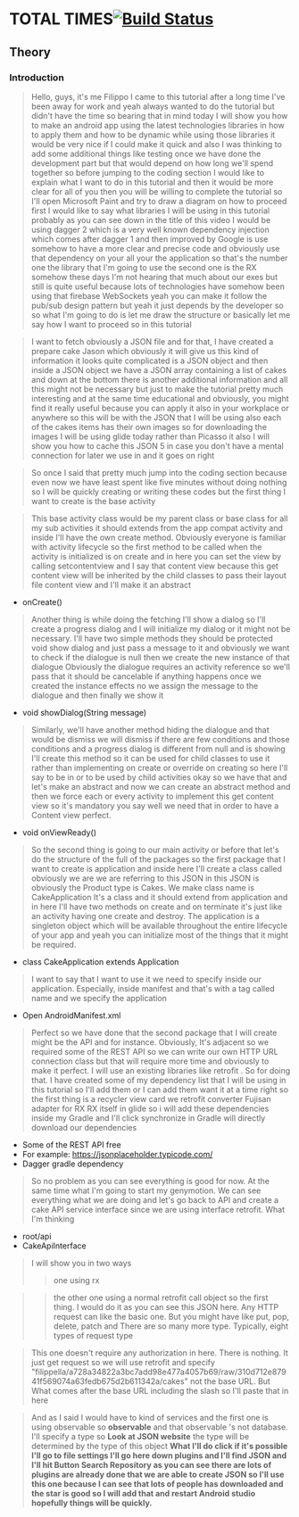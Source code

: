 # TOTAL TIMES[![Build Status](https://travis-ci.org/nomensa/jquery.hide-show.svg)](https://travis-ci.org/nomensa/jquery.hide-show.svg?branch=master)
## Theory 
### Introduction

> Hello, guys, it's me Filippo I came to this tutorial after a long time I've
  been away for work and yeah always wanted to do the tutorial but didn't have
  the time so bearing that in mind today I will show you how to make an android app using the latest technologies libraries in how to apply them and how to be
  dynamic while using those libraries it would be very nice if I could make it
  quick and also I was thinking to add some additional things like testing once we have done the development part but that would depend on how long we'll spend together so before jumping to the coding section I would like to explain what I want to do in this tutorial and then it would be more clear for all of you then you will be willing to complete the tutorial so I'll open Microsoft Paint and try to draw a diagram on how to proceed first I would like to say what libraries I will be using in this tutorial probably as you can see down in the title of this video I would be using dagger 2 which is a very well known dependency injection which comes after dagger 1 and then improved by Google is
  use somehow to have a more clear and precise code and obviously use that
  dependency on your all your the application so that's the number one the library that I'm going to use the second one is the RX somehow these days I'm not hearing that much about our exes but still is quite useful because lots of technologies have somehow been using that firebase WebSockets yeah you can make it follow the pub/sub design pattern but yeah it just depends by the developer so so what I'm going to do is let me draw the structure or basically let me say how I want to proceed so in this tutorial

> I want to fetch obviously a JSON file and for that, I have created a
  prepare cake Jason which obviously it will give us this kind of information
  it looks quite complicated is a JSON object and then inside a JSON object we
  have a JSON array containing a list of cakes and down at the bottom there is another additional information and all this might not be necessary but just to
  make the tutorial pretty much interesting and at the same time educational and obviously, you might find it really useful because you can apply it also in your workplace or anywhere so this will be with the JSON that I will
  be using also each of the cakes items has their own images so for downloading the images I will be using glide today rather than Picasso it also I will show you how to cache this JSON  5 in case you don't have a mental
  connection for later we use in and it goes on right

> So once I said that pretty much jump into the coding section because even now we have least spent like five minutes without doing nothing so I will be quickly creating or writing these codes but the first thing I want to create is the base activity 

> This base activity class would be my parent class or base class for all my sub activities it should extends from the app compat activity and inside I'll have the own create method.
  Obviously everyone is familiar with activity lifecycle so the first method to be called when the activity is initialized is on create and in here you can set the view by calling
  setcontentview and I say that content
  view because this get content view will be inherited by the child classes to pass their layout file content view and I'll make it an abstract 
  
- onCreate()

>   Another thing is while doing the fetching I'll show a dialog so I'll create a progress dialog and I will initialize my dialog or it might not be necessary. I'll have two simple methods they should be protected 
    void show dialog and just pass a message to it and obviously we want to check if the dialogue is null then we create the new instance of that dialogue Obviously the dialogue requires an activity reference so we'll pass that it should be cancelable if anything happens once we created the instance effects no we assign the message to the dialogue and then finally we show it
     
- void showDialog(String message)

> Similarly, we'll have another method hiding the dialogue and that would be dismiss we will dismiss if there are few conditions and those conditions and a progress dialog is different from null and is
  showing I'll create this method so it can be used for child classes to use it rather than implementing on create or override on creating so here I'll say to be in or
  to be used by child activities okay so we have that and let's make an abstract and now we can create an abstract method
  and then we force each or every activity to implement this get content view so it's mandatory you say well we
  need that in order to have a Content view perfect. 
  
- void onViewReady()

> So the second thing is going to our main activity or before that let's do the structure of the full of the packages so the first package that I want to create is application and inside here I'll create a class called obviously we are we are referring to this JSON in this JSON is obviously the Product type is Cakes. We make class name is CakeApplication
  It's a class and it should extend from application and in here I'll have two methods on create and on terminate it's just like an activity having one create and destroy. The application is a singleton object which will be available throughout the entire
  lifecycle of your app and yeah you can initialize most of the things that it might be required.

- class CakeApplication extends Application

> I want to say that I want to use it we need to specify inside our application. Especially, inside manifest and that's with a tag called name and we specify the application

- Open AndroidManifest.xml

> Perfect so we have done that the second package that I will create might be the API and for instance. Obviously, It's adjacent so we required some of the REST API so we can write our own HTTP URL connection class but that will require more time and obviously to make it perfect. I will use an existing libraries like retrofit . So for doing that. I have created some of my dependency list that I will be using in this tutorial so I'll add them or I can add them want it at a time right so the first thing is a recycler view card we retrofit
  converter Fujisan adapter for RX RX   itself in glide so i will add these dependencies inside my Gradle and I'll click synchronize in Gradle will directly download our dependencies 

- Some of the REST API free
- For example: https://jsonplaceholder.typicode.com/
- Dagger gradle dependency

> So no problem as you can see everything is good for now. At the same time what I'm going to start my genymotion. We can see everything what we are doing and let's go back to API and create a cake API service interface since we are using interface retrofit. What I'm thinking 

- root/api
- CakeApiInterface

> I will show you in two ways 
  >> one using rx
  
  >> the other one using a normal retrofit 
  call object so the first thing. I would do it as you can see this JSON here. Any HTTP request can like the basic one. But you might have like put, pop, delete, patch and There are so many more type. Typically, eight types of request type
  
> This one doesn't require any authorization in here. There is nothing. It just get request so we will use retrofit and specify "filippella/a728a34822a3bc7add98e477a4057b69/raw/310d712e87941f569074a63fedb675d2b611342a/cakes" not the base URL. But What comes after the base URL including the slash so I'll paste that in here

> And as I said I would have to kind of services and the first one is using observable so
  **observable** and that observable 's not database. I'll specify a type 
  so **Look at JSON website** the type will be determined by the type of this object 
  **What I'll do click if it's possible I'll go to file settings I'll go here down
  plugins and I'll find JSON and I'll hit Button Search Repository as you can see there are lots of plugins are already done that we are able to create JSON so I'll use this one because I can see that lots of people has downloaded and the star is good so I will add that and restart Android studio hopefully things will be quickly.**
  




